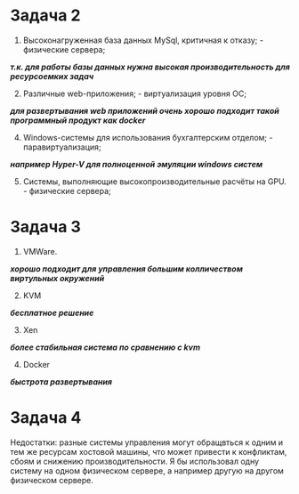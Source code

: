 # Задача 2

1. Высоконагруженная база данных MySql, критичная к отказу; - физические сервера;

***т.к. для работы базы данных нужна высокая производительность для ресурсоемких задач***

2. Различные web-приложения; - виртуализация уровня ОС;

***для развертывания web приложений очень хорошо подходит такой программный продукт как docker***

4. Windows-системы для использования бухгалтерским отделом; - паравиртуализация;

***например Hyper-V для полноценной эмуляции windows систем***

5. Системы, выполняющие высокопроизводительные расчёты на GPU. - физические сервера;

# Задача 3

1. VMWare.

***хорошо подходит для управления большим колличеством виртульных окружений***

2. KVM

***бесплатное решение***

3. Xen

***более стабильная система по сравнению с kvm***

4. Docker

***быстрота развертывания***

# Задача 4

Недостатки: разные системы управления могут обращвться к одним и тем же ресурсам хостовой машины, что может привести к конфликтам, сбоям и снижению производительности.
Я бы использовал одну систему на одном физическом сервере, а например другую на другом физическом сервере.

